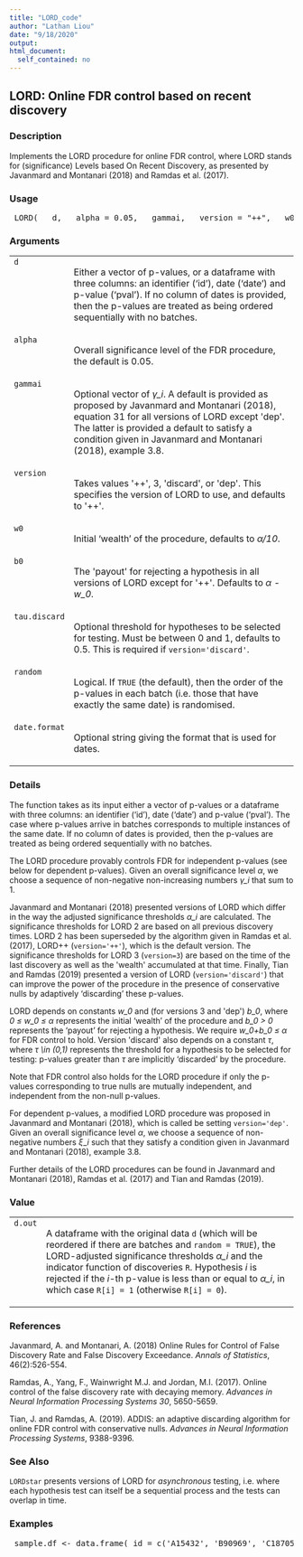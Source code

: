 ```yaml
---
title: "LORD_code"
author: "Lathan Liou"
date: "9/18/2020"
output: 
html_document:
  self_contained: no
---
```





 
<h2>LORD: Online FDR control based on recent discovery</h2>  <h3>Description</h3>  <p>Implements the LORD procedure for online FDR control, where LORD stands for (significance) Levels based On Recent Discovery, as presented by Javanmard and Montanari (2018) and Ramdas et al. (2017). </p>   <h3>Usage</h3>  <pre> LORD(   d,   alpha = 0.05,   gammai,   version = "++",   w0,   b0,   tau.discard = 0.5,   random = TRUE,   date.format = "%Y-%m-%d" ) </pre>   <h3>Arguments</h3>  <table summary="R argblock"> <tr valign="top"><td><code>d</code></td> <td> <p>Either a vector of p-values, or a dataframe with three columns: an identifier (&lsquo;id&rsquo;), date (&lsquo;date&rsquo;) and p-value (&lsquo;pval&rsquo;). If no column of dates is provided, then the p-values are treated as being ordered sequentially with no batches.</p> </td></tr> <tr valign="top"><td><code>alpha</code></td> <td> <p>Overall significance level of the FDR procedure, the default is 0.05.</p> </td></tr> <tr valign="top"><td><code>gammai</code></td> <td> <p>Optional vector of <i>&gamma;_i</i>. A default is provided as proposed by Javanmard and Montanari (2018), equation 31 for all versions of LORD except 'dep'. The latter is provided a default to satisfy a condition given in Javanmard and Montanari (2018), example 3.8.</p> </td></tr> <tr valign="top"><td><code>version</code></td> <td> <p>Takes values '++', 3, 'discard', or 'dep'. This specifies the version of LORD to use, and defaults to '++'.</p> </td></tr> <tr valign="top"><td><code>w0</code></td> <td> <p>Initial &lsquo;wealth&rsquo; of the procedure, defaults to <i>&alpha;/10</i>.</p> </td></tr> <tr valign="top"><td><code>b0</code></td> <td> <p>The 'payout' for rejecting a hypothesis in all versions of LORD except for '++'. Defaults to <i>&alpha; - w_0</i>.</p> </td></tr> <tr valign="top"><td><code>tau.discard</code></td> <td> <p>Optional threshold for hypotheses to be selected for testing. Must be between 0 and 1, defaults to 0.5. This is required if <code>version='discard'</code>.</p> </td></tr> <tr valign="top"><td><code>random</code></td> <td> <p>Logical. If <code>TRUE</code> (the default), then the order of the p-values in each batch (i.e. those that have exactly the same date) is randomised.</p> </td></tr> <tr valign="top"><td><code>date.format</code></td> <td> <p>Optional string giving the format that is used for dates.</p> </td></tr> </table>   <h3>Details</h3>  <p>The function takes as its input either a vector of p-values or a dataframe with three columns: an identifier (&lsquo;id&rsquo;), date (&lsquo;date&rsquo;) and p-value (&lsquo;pval&rsquo;). The case where p-values arrive in batches corresponds to multiple instances of the same date. If no column of dates is provided, then the p-values are treated as being ordered sequentially with no batches. </p> <p>The LORD procedure provably controls FDR for independent p-values (see below for dependent p-values). Given an overall significance level <i>&alpha;</i>, we choose a sequence of non-negative non-increasing numbers <i>&gamma;_i</i> that sum to 1. </p> <p>Javanmard and Montanari (2018) presented versions of LORD which differ in the way the adjusted significance thresholds <i>&alpha;_i</i> are calculated. The significance thresholds for LORD 2 are based on all previous discovery times. LORD 2 has been superseded by the algorithm given in Ramdas et al. (2017), LORD++ (<code>version='++'</code>), which is the default version. The significance thresholds for LORD 3 (<code>version=3</code>) are based on the time of the last discovery as well as the 'wealth' accumulated at that time. Finally, Tian and Ramdas (2019) presented a version of LORD (<code>version='discard'</code>) that can improve the power of the procedure in the presence of conservative nulls by adaptively &lsquo;discarding&rsquo; these p-values. </p> <p>LORD depends on constants <i>w_0</i> and (for versions 3 and 'dep') <i>b_0</i>, where <i>0 &le; w_0 &le; &alpha;</i> represents the initial &lsquo;wealth&rsquo; of the procedure and <i>b_0 &gt; 0</i> represents the &lsquo;payout&rsquo; for rejecting a hypothesis. We require <i>w_0+b_0 &le; &alpha;</i> for FDR control to hold. Version 'discard' also depends on a constant <i>&tau;</i>, where <i>&tau; \in (0,1)</i> represents the threshold for a hypothesis to be selected for testing: p-values greater than <i>&tau;</i> are implicitly &lsquo;discarded&rsquo; by the procedure. </p> <p>Note that FDR control also holds for the LORD procedure if only the p-values corresponding to true nulls are mutually independent, and independent from the non-null p-values. </p> <p>For dependent p-values, a modified LORD procedure was proposed in Javanmard and Montanari (2018), which is called be setting <code>version='dep'</code>. Given an overall significance level <i>&alpha;</i>, we choose a sequence of non-negative numbers <i>&xi;_i</i> such that they satisfy a condition given in Javanmard and Montanari (2018), example 3.8. </p> <p>Further details of the LORD procedures can be found in Javanmard and Montanari (2018), Ramdas et al. (2017) and Tian and Ramdas (2019). </p>   <h3>Value</h3>  <table summary="R valueblock"> <tr valign="top"><td><code>d.out</code></td> <td> <p> A dataframe with the original data <code>d</code> (which will be reordered if there are batches and <code>random = TRUE</code>), the LORD-adjusted significance thresholds <i>&alpha;_i</i> and the indicator function of discoveries <code>R</code>. Hypothesis <i>i</i> is rejected if the <i>i</i>-th p-value is less than or equal to <i>&alpha;_i</i>, in which case <code>R[i] = 1</code>  (otherwise <code>R[i] = 0</code>).</p> </td></tr> </table>   <h3>References</h3>  <p>Javanmard, A. and Montanari, A. (2018) Online Rules for Control of False Discovery Rate and False Discovery Exceedance. <em>Annals of Statistics</em>, 46(2):526-554. </p> <p>Ramdas, A., Yang, F., Wainwright M.J. and Jordan, M.I. (2017). Online control of the false discovery rate with decaying memory. <em>Advances in Neural Information Processing Systems 30</em>, 5650-5659. </p> <p>Tian, J. and Ramdas, A. (2019). ADDIS: an adaptive discarding algorithm for online FDR control with conservative nulls. <em>Advances in Neural Information Processing Systems</em>, 9388-9396. </p>   <h3>See Also</h3>  <p><code>LORDstar</code> presents versions of LORD for <em>asynchronous</em> testing, i.e. where each hypothesis test can itself be a sequential process and the tests can overlap in time. </p>   <h3>Examples</h3>  <pre> sample.df &lt;- data.frame( id = c('A15432', 'B90969', 'C18705', 'B49731', 'E99902',     'C38292', 'A30619', 'D46627', 'E29198', 'A41418',     'D51456', 'C88669', 'E03673', 'A63155', 'B66033'), date = as.Date(c(rep('2014-12-01',3),                 rep('2015-09-21',5),                 rep('2016-05-19',2),                 '2016-11-12',                 rep('2017-03-27',4))), pval = c(2.90e-08, 0.06743, 0.01514, 0.08174, 0.00171,         3.60e-05, 0.79149, 0.27201, 0.28295, 7.59e-08,         0.69274, 0.30443, 0.00136, 0.72342, 0.54757))  LORD(sample.df, random=FALSE)  set.seed(1); LORD(sample.df, version='dep')  set.seed(1); LORD(sample.df, version='discard')  set.seed(1); LORD(sample.df, alpha=0.1, w0=0.05)   </pre>   </body></html> 
